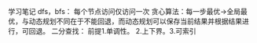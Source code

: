 学习笔记
dfs，bfs： 每个节点访问仅访问一次
贪心算法：每一步最优->全局最优，与动态规划不同在于不能回退，而动态规划可以保存当前结果并根据结果进行，可回退。
二分查找：
前提1.单调性。 2.上下界。3.可索引
